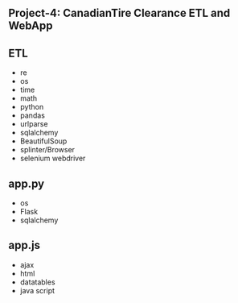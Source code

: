 **Project-4: CanadianTire Clearance ETL and WebApp**
-------


**ETL**
-------
* re
* os
* time
* math
* python
* pandas
* urlparse
* sqlalchemy
* BeautifulSoup
* splinter/Browser
* selenium webdriver

**app.py**
-------
* os
* Flask
* sqlalchemy

**app.js**
-------
* ajax
* html
* datatables
* java script